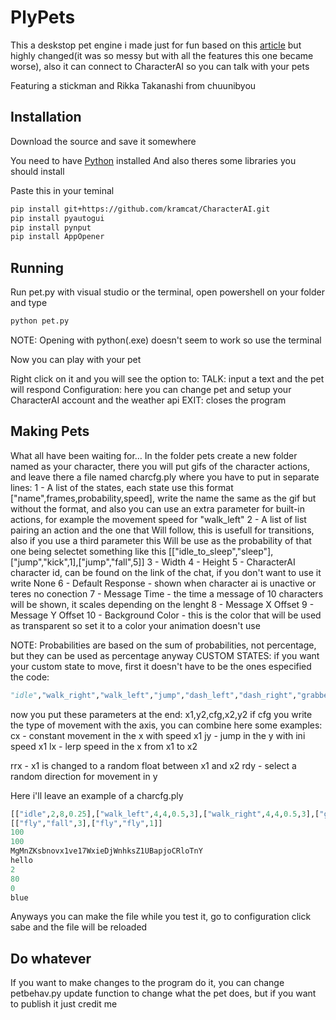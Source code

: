 # PlyPets

This a deskstop pet engine i made just for fun based on this [article](https://medium.com/analytics-vidhya/create-your-own-desktop-pet-with-python-5b369be18868) but highly changed(it was so messy but with all the features this one became worse), also it can connect to CharacterAI so you can talk with your pets

Featuring a stickman and Rikka Takanashi from chuunibyou

## Installation

Download the source and save it somewhere

You need to have [Python](https://www.python.org) installed
And also theres some libraries you should install

Paste this in your teminal
```bash
pip install git+https://github.com/kramcat/CharacterAI.git
pip install pyautogui
pip install pynput
pip install AppOpener
```

## Running

Run pet.py with visual studio or the terminal, open powershell on your folder and type
```bash
python pet.py
```
NOTE: Opening with python(.exe) doesn't seem to work so use the terminal

Now you can play with your pet

Right click on it and you will see the option to:
TALK: input a text and the pet will respond
Configuration: here you can change pet and setup your CharacterAI account and the weather api
EXIT: closes the program

## Making Pets

What all have been waiting for…
In the folder pets create a new folder named as your character, there you will put gifs of the character actions, and leave there a file named charcfg.ply where you have to put in separate lines:
1 - A list of the states, each state use this format ["name",frames,probability,speed], write the name the same as the gif but without the format, and also you can use an extra parameter for built-in actions, for example the movement speed for "walk_left"
2 - A list of list pairing an action and the one that Will follow, this is usefull for transitions, also if you use a third parameter this Will be use as the probability of that one being selectet something like this [["idle_to_sleep","sleep"],["jump","kick",1],["jump","fall",5]]
3 - Width
4 - Height
5 - CharacterAI character id, can be found on the link of the chat, if you don't want to use it write None
6 - Default Response - shown when character ai is unactive or teres no conection
7 - Message Time - the time a message of 10 characters will be shown, it scales depending on the lenght
8 - Message X Offset
9 - Message Y Offset
10 - Background Color - this is the color that will be used as transparent so set it to a color your animation doesn't use

NOTE: Probabilities are based on the sum of probabilities, not percentage, but they can be used as percentage anyway
CUSTOM STATES: if you want your custom state to move, first it doesn't have to be the ones especified the code:
```python
"idle","walk_right","walk_left","jump","dash_left","dash_right","grabbed","fall"
```
now you put these parameters at the end: x1,y2,cfg,x2,y2
if cfg you write the type of movement with the axis, you can combine
here some examples:
cx - constant movement in the x with speed x1
jy - jump in the y with ini speed x1
lx - lerp speed in the x from x1 to x2

rrx - x1 is changed to a random float between x1 and x2
rdy - select a random direction for movement in y

Here i'll leave an example of a charcfg.ply
```python
[["idle",2,8,0.25],["walk_left",4,4,0.5,3],["walk_right",4,4,0.5,3],["grabbed",4,0,0.5],["jump",2,2,0.30],["fall",2,0,2],["fly",5,2,3,0,0,"ly",0,1]]
[["fly","fall",3],["fly","fly",1]]
100
100
MgMnZKsbnovx1ve17WxieDjWnhksZ1UBapjoCRloTnY
hello
2
80
0
blue
```

Anyways you can make the file while you test it, go to configuration click sabe and the file will be reloaded

## Do whatever

If you want to make changes to the program do it, you can change petbehav.py update function to change what the pet does, but if you want to publish it just credit me
